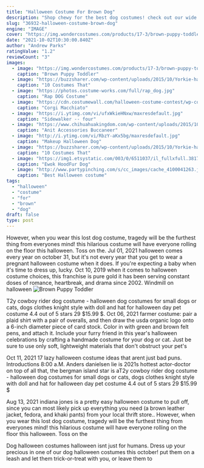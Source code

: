 ```yaml
---
title: "Halloween Costume For Brown Dog"
description: "Shop chewy for the best dog costumes! check out our wide selection of costumes for halloween, christmas, holiday, birthday, formal wear, and much more. Your pup can reveal his true personality"
slug: "36932-halloween-costume-brown-dog"
engine: "IMAGE"
cover: "https://img.wondercostumes.com/products/17-3/brown-puppy-toddler-boys-costume.jpg"
date: "2021-10-02T10:30:00.840Z"
author: "Andrew Parks"
ratingValue: "1.2"
reviewCount: "3"
images:
  - image: "https://img.wondercostumes.com/products/17-3/brown-puppy-toddler-boys-costume.jpg"
    caption: "Brown Puppy Toddler"
  - image: "https://buzzsharer.com/wp-content/uploads/2015/10/Yorkie-halloween-costume-bat.jpg"
    caption: "10 Costumes That"
  - image: "https://photos.costume-works.com/full/rap_dog.jpg"
    caption: "Rap DOG Costume"
  - image: "https://cdn.costumewall.com/halloween-costume-contest/wp-content/uploads/2018/10/unnamed (1)-0.jpg"
    caption: "Corgi Macchiato"
  - image: "https://i.ytimg.com/vi/ufxWkieHNxw/maxresdefault.jpg"
    caption: "Sidewalker -- four"
  - image: "https://www.chihuahuakingdom.com/wp-content/uploads/2015/10/Anit-Accessories-Buccaneer-Pirate-Dog-Costume-8-Inch-826x1000.jpg"
    caption: "Anit Accessories Buccaneer"
  - image: "http://i.ytimg.com/vi/RbzY-aKx5bg/maxresdefault.jpg"
    caption: "Makeup Halloween Dog"
  - image: "https://buzzsharer.com/wp-content/uploads/2015/10/Yorkie-halloween-costume-bee.jpg"
    caption: "10 Costumes That"
  - image: "https://img1.etsystatic.com/003/0/6511037/il_fullxfull.381744653_mm6l.jpg"
    caption: "Ewok HoodFur Dog"
  - image: "http://www.partypinching.com/s/cc_images/cache_4100041263.jpg?t=1475048267"
    caption: "Best Halloween costume"
tags:
  - "halloween"
  - "costume"
  - "for"
  - "brown"
  - "dog"
draft: false
type: post
---
```


However, when you wear this lost dog costume, tragedy will be the furthest thing from everyones mind! this hilarious costume will have everyone rolling on the floor this halloween. Toss on the. Jul 01, 2021 halloween comes every year on october 31, but it's not every year that you get to wear a pregnant halloween costume when it does. If you're expecting a baby when it's time to dress up, lucky. Oct 10, 2019 when it comes to halloween costume choices, this franchise is pure gold  it has been serving constant doses of romance, heartbreak, and drama since 2002.  Windmill on halloween
![Brown Puppy Toddler](https://img.wondercostumes.com/products/17-3/brown-puppy-toddler-boys-costume.jpg "Brown Puppy Toddler")

T2y cowboy rider dog costume - halloween dog costumes for small dogs or cats, dogs clothes knight style with doll and hat for halloween day pet costume 4.4 out of 5 stars 29 $15.99 $. Oct 06, 2021 farmer costume: pair a plaid shirt with a pair of overalls, and then draw the usda organic logo onto a 6-inch diameter piece of card stock. Color in with green and brown felt pens, and attach it. Include your furry friend in this year&#39;s halloween celebrations by crafting a handmade costume for your dog or cat. Just be sure to use only soft, lightweight materials that don&#39;t obstruct your pet&#39;s
<!--inArticleAds-->

<!--galleryOne-->

Oct 11, 2021 17 lazy halloween costume ideas that arent just bad puns. Introductions 8:00 a.M. Anders danielsen lie is 2021s hottest actor-doctor on top of all that, the bergman island star is aT2y cowboy rider dog costume - halloween dog costumes for small dogs or cats, dogs clothes knight style with doll and hat for halloween day pet costume 4.4 out of 5 stars 29 $15.99 $
<!--inArticleAds-->

<!--galleryTwo-->

Aug 13, 2021 indiana jones is a pretty easy halloween costume to pull off, since you can most likely pick up everything you need (a brown leather jacket, fedora, and khaki pants) from your local thrift store.. However, when you wear this lost dog costume, tragedy will be the furthest thing from everyones mind! this hilarious costume will have everyone rolling on the floor this halloween. Toss on the
<!--galleryThree-->

Dog halloween costumes halloween isnt just for humans. Dress up your precious in one of our dog halloween costumes this october! put them on a leash and let them trick-or-treat with you, or leave them to